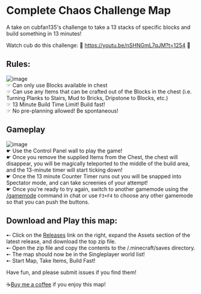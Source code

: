 # Complete Chaos Challenge Map
A take on cubfan135's challenge to take a 13 stacks of specific blocks and build something in 13 minutes!

Watch cub do this challenge: 👀 https://youtu.be/nSHNGmL7qJM?t=1254 👀 
## Rules:  
![image](https://user-images.githubusercontent.com/19356109/200104102-ae1ffa9a-3cc3-4dea-9c12-e0838135f346.png)  
☞ Can only use Blocks available in chest  
☞ Can use any Items that can be crafted out of the Blocks in the chest (i.e. Turning Planks to Stairs, Mud to Bricks, Dripstone to Blocks, etc.)  
☞ 13 Minute Build Time Limit!  Build fast!  
☞ No pre-planning allowed!  Be spontaneous!  
## Gameplay
![image](https://user-images.githubusercontent.com/19356109/200105149-28d16ee7-d784-4252-9d2e-3da38bd49a1c.png)  
☛ Use the Control Panel wall to play the game!   
☛ Once you remove the supplied Items from the Chest, the chest will disappear, you will be magically teleported to the middle of the build area, and the 13-minute timer will start ticking down!  
☛ Once the 13 minute Counter Timer runs out you will be snapped into Spectator mode, and can take screenies of your attempt!  
☛ Once you're ready to try again, switch to another gamemode using the [/gamemode](https://minecraft.fandom.com/wiki/Commands/gamemode) command in chat or use `F3+F4` to choose any other gamemode so that you can push the buttons.  
## Download and Play this map:  
➸ Click on the [Releases](https://github.com/jr0dsgarage/challenge13/releases) link on the right, expand the Assets section of the latest release, and download the top zip file.  
➸ Open the zip file and copy the contents to the /.minecraft/saves directory.  
➸ The map should now be in the Singleplayer world list!  
➸ Start Map, Take Items, Build Fast!  

Have fun, and please submit issues if you find them!

☕[Buy me a coffee](https://www.buymeacoffee.com/j__r0d) if you enjoy this map!
